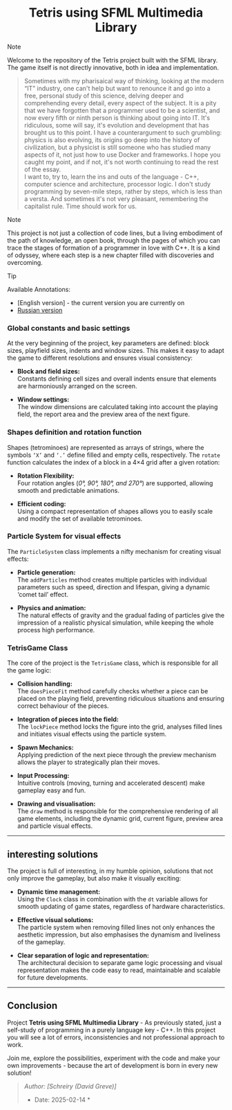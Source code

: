 <div align="center">
  <h1>Tetris using SFML Multimedia Library</h1>
</div>

> [!NOTE]
>   Welcome to the repository of the Tetris project built with the SFML library. The game itself is not directly innovative, both in idea and implementation.

>  Sometimes with my pharisaical way of thinking, looking at the modern “IT” industry, one can't help but want to renounce it and go into a free, personal study of this science, delving deeper and comprehending every detail, every aspect of the subject. It is a pity that we have forgotten that a programmer used to be a scientist, and now every fifth or ninth person is thinking about going into IT. It's ridiculous, some will say, it's evolution and development that has brought us to this point. I have a counterargument to such grumbling: physics is also evolving, its origins go deep into the history of civilization, but a physicist is still someone who has studied many aspects of it, not just how to use Docker and frameworks. I hope you caught my point, and if not, it's not worth continuing to read the rest of the essay.  
> I want to, try to, learn the ins and outs of the language - C++, computer science and architecture, processor logic.
> I don't study programming by seven-mile steps, rather by steps, which is less than a versta. And sometimes it's not very pleasant, remembering the capitalist rule. Time should work for us.

> [!NOTE]
> This project is not just a collection of code lines, but a living embodiment of the path of knowledge, an open book, through the pages of which you can trace the stages of formation of a programmer in love with C++. It is a kind of odyssey, where each step is a new chapter filled with discoveries and overcoming.



> [!TIP]  
> Available Annotations:
> - [English version] - the current version you are currently on
> - [Russian version](./TetRu.md)



### Global constants and basic settings

At the very beginning of the project, key parameters are defined: block sizes, playfield sizes, indents and window sizes. This makes it easy to adapt the game to different resolutions and ensures visual consistency:

- **Block and field sizes:**  
  Constants defining cell sizes and overall indents ensure that elements are harmoniously arranged on the screen.

- **Window settings:**  
  The window dimensions are calculated taking into account the playing field, the report area and the preview area of the next figure.

### Shapes definition and rotation function

Shapes (tetrominoes) are represented as arrays of strings, where the symbols `‘X’` and `‘.’` define filled and empty cells, respectively. The `rotate` function calculates the index of a block in a 4×4 grid after a given rotation:

- **Rotation Flexibility:**  
  Four rotation angles (_0°, 90°, 180°, and 270°_) are supported, allowing smooth and predictable animations.

- **Efficient coding:**  
  Using a compact representation of shapes allows you to easily scale and modify the set of available tetrominoes.

### Particle System for visual effects

The `ParticleSystem` class implements a nifty mechanism for creating visual effects:

- **Particle generation:**  
  The `addParticles` method creates multiple particles with individual parameters such as speed, direction and lifespan, giving a dynamic ‘comet tail’ effect.

- **Physics and animation:**  
  The natural effects of gravity and the gradual fading of particles give the impression of a realistic physical simulation, while keeping the whole process high performance.

### TetrisGame Class

The core of the project is the `TetrisGame` class, which is responsible for all the game logic:

- **Collision handling:**  
  The `doesPieceFit` method carefully checks whether a piece can be placed on the playing field, preventing ridiculous situations and ensuring correct behaviour of the pieces.

- **Integration of pieces into the field:**  
  The `lockPiece` method locks the figure into the grid, analyses filled lines and initiates visual effects using the particle system.

- **Spawn Mechanics:**  
  Applying prediction of the next piece through the preview mechanism allows the player to strategically plan their moves.

- **Input Processing:**  
  Intuitive controls (moving, turning and accelerated descent) make gameplay easy and fun.

- **Drawing and visualisation:**  
  The `draw` method is responsible for the comprehensive rendering of all game elements, including the dynamic grid, current figure, preview area and particle visual effects.

---

## interesting solutions

The project is full of interesting, in my humble opinion, solutions that not only improve the gameplay, but also make it visually exciting:

- **Dynamic time management:**  
  Using the `Clock` class in combination with the `dt` variable allows for smooth updating of game states, regardless of hardware characteristics.

- **Effective visual solutions:**  
  The particle system when removing filled lines not only enhances the aesthetic impression, but also emphasises the dynamism and liveliness of the gameplay.

- **Clear separation of logic and representation:**  
  The architectural decision to separate game logic processing and visual representation makes the code easy to read, maintainable and scalable for future developments.

---

## Conclusion

Project **Tetris using SFML Multimedia Library** - As previously stated, just a self-study of programming in a purely language key - C++.
 In this project you will see a lot of errors, inconsistencies and not professional approach to work.

Join me, explore the possibilities, experiment with the code and make your own improvements - because the art of development is born in every new solution!



> *Author: [Schreiry (David Greve)]*  
> * Date: 2025-02-14 *
